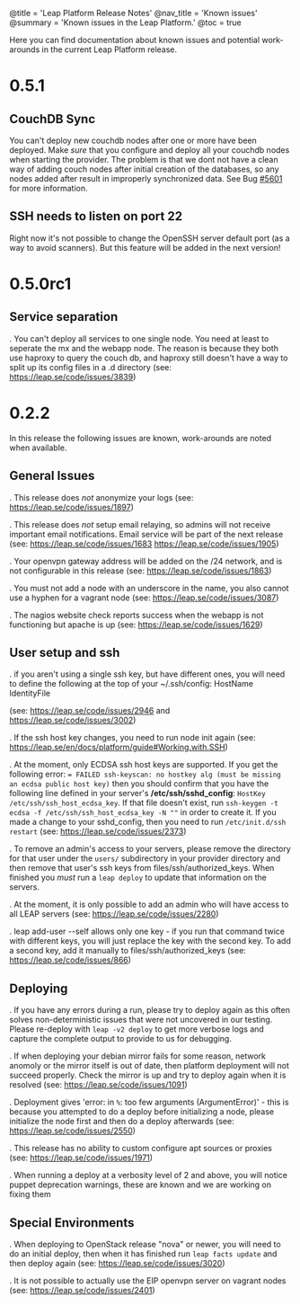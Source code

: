 @title = 'Leap Platform Release Notes'
@nav_title = 'Known issues'
@summary = 'Known issues in the Leap Platform.'
@toc = true

Here you can find documentation about known issues and potential work-arounds in the current Leap Platform release.

0.5.1
=====
CouchDB Sync
------------
You can't deploy new couchdb nodes after one or more have been deployed. Make *sure* that you configure and deploy all your couchdb nodes when starting the provider. The problem is that we dont not have a clean way of adding couch nodes after initial creation of the databases, so any nodes added after result in improperly synchronized data. See Bug [#5601](https://leap.se/code/issues/5601) for more information.

SSH needs to listen on port 22
------------------------------
Right now it's not possible to change the OpenSSH server default port (as a way to avoid scanners). But this feature will be added in the next version!


0.5.0rc1
========

Service separation
------------------

. You can't deploy all services to one single node. You need at least to seperate the mx and the webapp node. The reason is because they both use haproxy to query the couch db, and haproxy still doesn't have a way to split up its config files in a .d directory (see: https://leap.se/code/issues/3839)


0.2.2
=====

In this release the following issues are known, work-arounds are noted when available.

General Issues
--------------

. This release does *not* anonymize your logs (see: https://leap.se/code/issues/1897)

. This release does *not* setup email relaying, so admins will not receive important email notifications. Email service will be part of the next release (see: https://leap.se/code/issues/1683 https://leap.se/code/issues/1905)

. Your openvpn gateway address will be added on the /24 network, and is not configurable in this release (see: https://leap.se/code/issues/1863)

. You must not add a node with an underscore in the name, you also cannot use a hyphen for a vagrant node (see: https://leap.se/code/issues/3087) 

. The nagios website check reports success when the webapp is not functioning but apache is up (see: https://leap.se/code/issues/1629)

User setup and ssh
------------------

. if you aren't using a single ssh key, but have different ones, you will need to define the following at the top of your ~/.ssh/config: 
  HostName <ip address>
  IdentityFile <path to identity file>

  (see: https://leap.se/code/issues/2946 and https://leap.se/code/issues/3002)

. If the ssh host key changes, you need to run node init again (see: https://leap.se/en/docs/platform/guide#Working.with.SSH)

. At the moment, only ECDSA ssh host keys are supported. If you get the following error: `= FAILED ssh-keyscan: no hostkey alg (must be missing an ecdsa public host key)` then you should confirm that you have the following line defined in your server's **/etc/ssh/sshd_config**: `HostKey /etc/ssh/ssh_host_ecdsa_key`. If that file doesn't exist, run `ssh-keygen -t ecdsa -f /etc/ssh/ssh_host_ecdsa_key -N ""` in order to create it. If you made a change to your sshd_config, then you need to run `/etc/init.d/ssh restart` (see: https://leap.se/code/issues/2373)

. To remove an admin's access to your servers, please remove the directory for that user under the `users/` subdirectory in your provider directory and then remove that user's ssh keys from files/ssh/authorized_keys. When finished you *must* run a `leap deploy` to update that information on the servers. 

. At the moment, it is only possible to add an admin who will have access to all LEAP servers (see: https://leap.se/code/issues/2280)

. leap add-user --self allows only one key - if you run that command twice with different keys, you will just replace the key with the second key. To add a second key, add it manually to files/ssh/authorized_keys (see: https://leap.se/code/issues/866)


Deploying
---------

. If you have any errors during a run, please try to deploy again as this often solves non-deterministic issues that were not uncovered in our testing. Please re-deploy with `leap -v2 deploy` to get more verbose logs and capture the complete output to provide to us for debugging.

. If when deploying your debian mirror fails for some reason, network anomoly or the mirror itself is out of date, then platform deployment will not succeed properly. Check the mirror is up and try to deploy again when it is resolved (see: https://leap.se/code/issues/1091)

. Deployment gives 'error: in `%`: too few arguments (ArgumentError)' - this is because you attempted to do a deploy before initializing a node, please initialize the node first and then do a deploy afterwards (see: https://leap.se/code/issues/2550)

. This release has no ability to custom configure apt sources or proxies (see: https://leap.se/code/issues/1971)

. When running a deploy at a verbosity level of 2 and above, you will notice puppet deprecation warnings, these are known and we are working on fixing them

Special Environments
--------------------

. When deploying to OpenStack release "nova" or newer, you will need to do an initial deploy, then when it has finished run `leap facts update` and then deploy again (see: https://leap.se/code/issues/3020)

. It is not possible to actually use the EIP openvpn server on vagrant nodes (see: https://leap.se/code/issues/2401)
